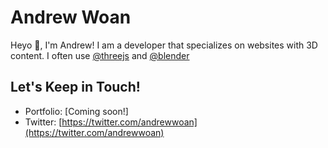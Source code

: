 # Andrew Woan

Heyo 👋, I'm Andrew! I am a developer that specializes on websites with 3D content. I often use [@threejs](https://github.com/threejs) and [@blender](https://www.blender.org/)


## Let's Keep in Touch!
- Portfolio: [Coming soon!]
- Twitter: [https://twitter.com/andrewwoan](https://twitter.com/andrewwoan)
